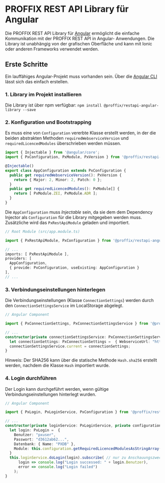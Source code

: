 PROFFIX REST API Library für Angular
====================================

Die PROFFIX REST API Library für [Angular](https://angular.io) ermöglicht die einfache Kommunikation mit der PROFFIX REST API in Angular-
Anwendungen. Die Library ist unabhängig von der grafischen Oberfläche und kann mit Ionic oder anderen Frameworks verwendet werden.


Erste Schritte
--------------

Ein lauffähiges Angular-Projekt muss vorhanden sein. Über die [Angular CLI](https://cli.angular.io) lässt sich das einfach erstellen.

### 1. Library im Projekt installieren
Die Library ist über npm verfügbar: `npm install @proffix/restapi-angular-library --save`

### 2. Konfiguration und Bootstrapping
Es muss eine von `Configuration` vererbte Klasse erstellt werden, in der die beiden abstrakten Methoden `requiredWebserviceVersion` und
`requiredLicencedModules` überschrieben werden müssen.

```ts
import { Injectable } from '@angular/core';
import { PxConfiguration, PxModule, PxVersion } from '@proffix/restapi-angular-library';

@Injectable()
export class AppConfiguration extends PxConfiguration {
  public get requiredWebserviceVersion(): PxVersion {
    return { Major: 2, Minor: 2, Patch: 0 };
  }
  public get requiredLicencedModules(): PxModule[] {
    return [ PxModule.ZEI, PxModule.ADR ];
  }
}
```

Die `AppConfiguration` muss *Injectable* sein, da sie dem dem Dependency Injector als `Configuration` für die Library mitgegeben werden muss.
Zusätzliche wird das `PxRestApiModule` geladen und importiert.

```ts
// Root Module (src/app.module.ts)

import { PxRestApiModule, PxConfiguration } from '@proffix/restapi-angular-library';

// ...
imports: [ PxRestApiModule ],
providers: [
  AppConfiguration,
  { provide: PxConfiguration, useExisting: AppConfiguration }
],
// ...
```

### 3. Verbindungseinstellungen hinterlegen
Die Verbindungseinstellungen (Klasse `ConnectionSettings`) werden durch den `ConnectionSettingsService` im LocalStorage abgelegt.

```ts
// Angular Component

import { PxConnectionSettings, PxConnectionSettingsService } from '@proffix/restapi-angular-library';

// ...
constructor(private connectionSettingsService: PxConnectionSettingsService) {
  let connectionSettings: PxConnectionSettings =  { WebserviceUrl: "https://restapi.company.invalid", WebservicePasswortHash: "d3612ab62..."}
  connectionSettingsService.current = connectionSettings;
}
```
Hinweis: Der SHA256 kann über die statische Methode `Hash.sha256` erstellt werden, nachdem die Klasse `Hash` importiert wurde.

### 4. Login durchführen
Der Login kann durchgeführt werden, wenn gültige Verbindungseinstellungen hinterlegt wurden.

```ts
// Angular Component

import { PxLogin, PxLoginService, PxConfiguration } from '@proffix/restapi-angular-library';

// ...
constructor(private loginService: PxLoginService, private configuration: PxConfiguration) {
  let login: PxLogin =  {
    Benutzer: "pxuser",
    Passwort: "d3612ab62...",
    Datenbank: { Name: "PXDB" },
    Module: this.configuration.getRequiredLicencedModulesAsStringArray() // Die Module können aus der AppConfiguration gelesen werden
  }
  this.loginService.doLogin(login).subscribe( // nur zu Anschauungszwecken, nie HTTP-Requests in einem Konstruktor absetzen
      login => console.log("Login successed: " + login.Benutzer),
      error => console.log("Login failed")
    );
}
```
